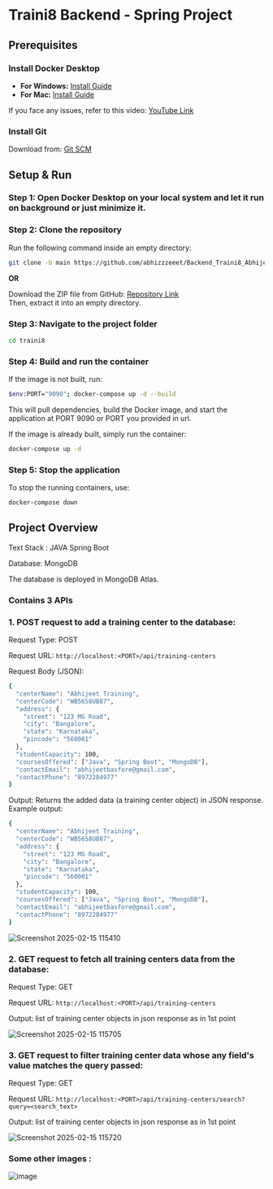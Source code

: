 # Traini8 Backend - Spring Project

## Prerequisites

### Install Docker Desktop

- **For Windows:** [Install Guide](https://docs.docker.com/desktop/setup/install/windows-install/)
- **For Mac:** [Install Guide](https://docs.docker.com/desktop/setup/install/mac-install/)

If you face any issues, refer to this video: [YouTube Link](https://www.youtube.com/watch?v=ZyBBv1JmnWQ)

### Install Git

Download from: [Git SCM](https://git-scm.com/downloads)

## Setup & Run

### Step 1: Open Docker Desktop on your local system and let it run on background or just minimize it.

### Step 2: Clone the repository

Run the following command inside an empty directory:

```bash
git clone -b main https://github.com/abhizzzeeet/Backend_Traini8_AbhijeetBasfore.git
```

**OR**

Download the ZIP file from GitHub: [Repository Link](https://github.com/abhizzzeeet/Backend_Traini8_AbhijeetBasfore.git)  
Then, extract it into an empty directory.

### Step 3: Navigate to the project folder

```bash
cd traini8
```

### Step 4: Build and run the container

If the image is not built, run:

```bash
$env:PORT="9090"; docker-compose up -d --build
```

This will pull dependencies, build the Docker image, and start the application at PORT 9090 or PORT you provided in url.

If the image is already built, simply run the container:

```bash
docker-compose up -d
```

### Step 5: Stop the application

To stop the running containers, use:

```bash
docker-compose down
```


## Project Overview

Text Stack : JAVA Spring Boot

Database: MongoDB


The database is deployed in MongoDB Atlas.

### Contains 3 APIs

### 1. POST request to add a training center to the database:

Request Type: POST

Request URL: `http://localhost:<PORT>/api/training-centers`

Request Body (JSON):

```bash
{
  "centerName": "Abhijeet Training",
  "centerCode": "WB5658UB87",
  "address": {
    "street": "123 MG Road",
    "city": "Bangalore",
    "state": "Karnataka",
    "pincode": "560001"
  },
  "studentCapacity": 100,
  "coursesOffered": ["Java", "Spring Boot", "MongoDB"],
  "contactEmail": "abhijeetbasfore@gmail.com",
  "contactPhone": "8972284977"
}
```

Output: Returns the added data (a training center object) in JSON response. Example output:

```bash
{
  "centerName": "Abhijeet Training",
  "centerCode": "WB5658UB87",
  "address": {
    "street": "123 MG Road",
    "city": "Bangalore",
    "state": "Karnataka",
    "pincode": "560001"
  },
  "studentCapacity": 100,
  "coursesOffered": ["Java", "Spring Boot", "MongoDB"],
  "contactEmail": "abhijeetbasfore@gmail.com",
  "contactPhone": "8972284977"
}
```
![Screenshot 2025-02-15 115410](https://github.com/user-attachments/assets/b540d23b-eddd-4ee2-9bb1-2c95205a5f51)


### 2. GET request to fetch all training centers data from the database:

Request Type: GET

Request URL: `http://localhost:<PORT>/api/training-centers`

Output: list of training center objects in json response as in 1st point

![Screenshot 2025-02-15 115705](https://github.com/user-attachments/assets/ab298d2f-e20f-43d3-a1f2-542a97909f46)


### 3. GET request to filter training center data whose any field's value matches the query passed:

Request Type: GET

Request URL: `http://localhost:<PORT>/api/training-centers/search?query=<search_text>`

Output: list of training center objects in json response as in 1st point

![Screenshot 2025-02-15 115720](https://github.com/user-attachments/assets/f0d45147-277f-4068-8943-cdd41de92f52)

### Some other images : 

![image](https://github.com/user-attachments/assets/e4f388e1-7715-4aa9-b4e2-4176c38af720)

